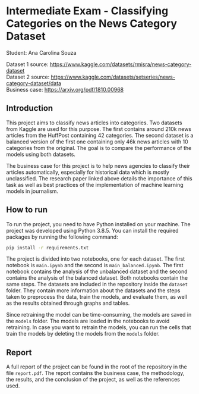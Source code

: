 # Intermediate Exam - Classifying Categories on the News Category Dataset

Student: Ana Carolina Souza

Dataset 1 source: https://www.kaggle.com/datasets/rmisra/news-category-dataset <br>
Dataset 2 source: https://www.kaggle.com/datasets/setseries/news-category-dataset/data <br>
Business case: https://arxiv.org/pdf/1810.00968

## Introduction
This project aims to classify news articles into categories. Two datasets from Kaggle are used for this purpose. The first contains around 210k news articles from the HuffPost containing 42 categories. The second dataset is a balanced version of the first one containing only 46k news articles with 10 categories from the original. The goal is to compare the performance of the models using both datasets.

The business case for this project is to help news agencies to classify their articles automatically, especially for historical data which is mostly unclassified. The research paper linked above details the importance of this task as well as best practices of the implementation of machine learning models in journalism.

## How to run

To run the project, you need to have Python installed on your machine. The project was developed using Python 3.8.5. You can install the required packages by running the following command:

```bash
pip install -r requirements.txt
```

The project is divided into two notebooks, one for each dataset. The first notebook is `main.ipynb` and the second is `main_balanced.ipynb`. The first notebook contains the analysis of the unbalanced dataset and the second contains the analysis of the balanced dataset. Both notebooks contain the same steps. The datasets are included in the repository inside the `dataset` folder. They contain more information about the datasets and the steps taken to preprocess the data, train the models, and evaluate them, as well as the results obtained through graphs and tables.

Since retraining the model can be time-consuming, the models are saved in the `models` folder. The models are loaded in the notebooks to avoid retraining. In case you want to retrain the models, you can run the cells that train the models by deleting the models from the `models` folder.

## Report

A full report of the project can be found in the root of the repository in the file `report.pdf`. The report contains the business case, the methodology, the results, and the conclusion of the project, as well as the references used.